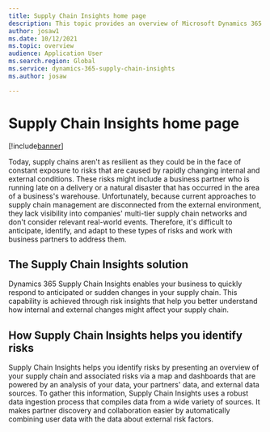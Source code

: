 ```yaml
---
title: Supply Chain Insights home page
description: This topic provides an overview of Microsoft Dynamics 365 Supply Chain Insights and the value that it brings to users.
author: josaw1
ms.date: 10/12/2021
ms.topic: overview
audience: Application User
ms.search.region: Global
ms.service: dynamics-365-supply-chain-insights
ms.author: josaw

---
```


# Supply Chain Insights home page

[!include[banner](includes/banner.md)]


Today, supply chains aren't as resilient as they could be in the face of constant exposure to risks that are caused by rapidly changing internal and external conditions. These risks might include a business partner who is running late on a delivery or a natural disaster that has occurred in the area of a business's warehouse. Unfortunately, because current approaches to supply chain management are disconnected from the external environment, they lack visibility into companies' multi-tier supply chain networks and don't consider relevant real-world events. Therefore, it's difficult to anticipate, identify, and adapt to these types of risks and work with business partners to address them.

## The Supply Chain Insights solution

Dynamics 365 Supply Chain Insights enables your business to quickly respond to anticipated or sudden changes in your supply chain. This capability is achieved through risk insights that help you better understand how internal and external changes might affect your supply chain.

## How Supply Chain Insights helps you identify risks

Supply Chain Insights helps you identify risks by presenting an overview of your supply chain and associated risks via a map and dashboards that are powered by an analysis of your data, your partners' data, and external data sources. To gather this information, Supply Chain Insights uses a robust data ingestion process that compiles data from a wide variety of sources. It makes partner discovery and collaboration easier by automatically combining user data with the data about external risk factors.
